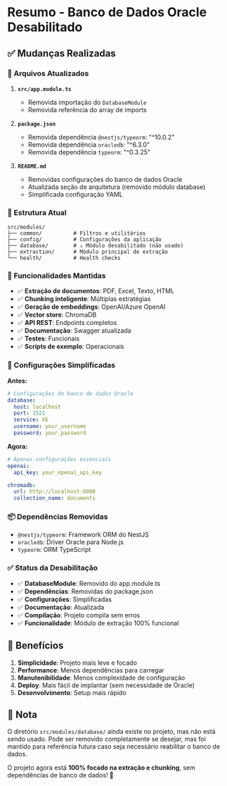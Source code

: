 # Resumo - Banco de Dados Oracle Desabilitado

## ✅ Mudanças Realizadas

### 🔧 Arquivos Atualizados

1. **`src/app.module.ts`**
   - Removida importação do `DatabaseModule`
   - Removida referência do array de imports

2. **`package.json`**
   - Removida dependência `@nestjs/typeorm`: "^10.0.2"
   - Removida dependência `oracledb`: "^6.3.0"
   - Removida dependência `typeorm`: "^0.3.25"

3. **`README.md`**
   - Removidas configurações do banco de dados Oracle
   - Atualizada seção de arquitetura (removido módulo database)
   - Simplificada configuração YAML

### 📁 Estrutura Atual

```
src/modules/
├── common/          # Filtros e utilitários
├── config/          # Configurações da aplicação
├── database/        # ⚠️ Módulo desabilitado (não usado)
├── extraction/      # Módulo principal de extração
└── health/          # Health checks
```

### 🚀 Funcionalidades Mantidas

- ✅ **Extração de documentos**: PDF, Excel, Texto, HTML
- ✅ **Chunking inteligente**: Múltiplas estratégias
- ✅ **Geração de embeddings**: OpenAI/Azure OpenAI
- ✅ **Vector store**: ChromaDB
- ✅ **API REST**: Endpoints completos
- ✅ **Documentação**: Swagger atualizada
- ✅ **Testes**: Funcionais
- ✅ **Scripts de exemplo**: Operacionais

### 🔧 Configurações Simplificadas

**Antes:**
```yaml
# Configurações do banco de dados Oracle
database:
  host: localhost
  port: 1521
  service: XE
  username: your_username
  password: your_password
```

**Agora:**
```yaml
# Apenas configurações essenciais
openai:
  api_key: your_openai_api_key

chromadb:
  url: http://localhost:8000
  collection_name: documents
```

### 📦 Dependências Removidas

- `@nestjs/typeorm`: Framework ORM do NestJS
- `oracledb`: Driver Oracle para Node.js
- `typeorm`: ORM TypeScript

### ✅ Status da Desabilitação

- ✅ **DatabaseModule**: Removido do app.module.ts
- ✅ **Dependências**: Removidas do package.json
- ✅ **Configurações**: Simplificadas
- ✅ **Documentação**: Atualizada
- ✅ **Compilação**: Projeto compila sem erros
- ✅ **Funcionalidade**: Módulo de extração 100% funcional

## 🎯 Benefícios

1. **Simplicidade**: Projeto mais leve e focado
2. **Performance**: Menos dependências para carregar
3. **Manutenibilidade**: Menos complexidade de configuração
4. **Deploy**: Mais fácil de implantar (sem necessidade de Oracle)
5. **Desenvolvimento**: Setup mais rápido

## 📝 Nota

O diretório `src/modules/database/` ainda existe no projeto, mas não está sendo usado. Pode ser removido completamente se desejar, mas foi mantido para referência futura caso seja necessário reabilitar o banco de dados.

O projeto agora está **100% focado na extração e chunking**, sem dependências de banco de dados! 🚀 